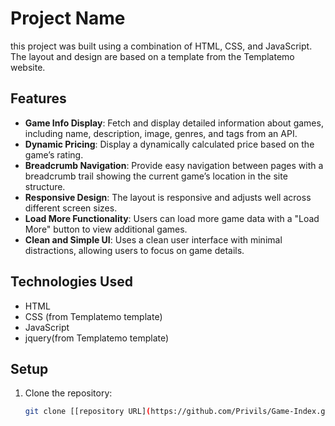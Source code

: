# Project Name

 this project was built using a combination of HTML, CSS, and JavaScript. The layout and design are based on a template from the Templatemo website.

## Features

- **Game Info Display**: Fetch and display detailed information about games, including name, description, image, genres, and tags from an API.
- **Dynamic Pricing**: Display a dynamically calculated price based on the game’s rating.
- **Breadcrumb Navigation**: Provide easy navigation between pages with a breadcrumb trail showing the current game’s location in the site structure.
- **Responsive Design**: The layout is responsive and adjusts well across different screen sizes.
- **Load More Functionality**: Users can load more game data with a "Load More" button to view additional games.
- **Clean and Simple UI**: Uses a clean user interface with minimal distractions, allowing users to focus on game details.

## Technologies Used

- HTML
- CSS (from Templatemo template)
- JavaScript
- jquery(from Templatemo template)

## Setup

1. Clone the repository:
   ```bash
   git clone [[repository URL](https://github.com/Privils/Game-Index.git)]
